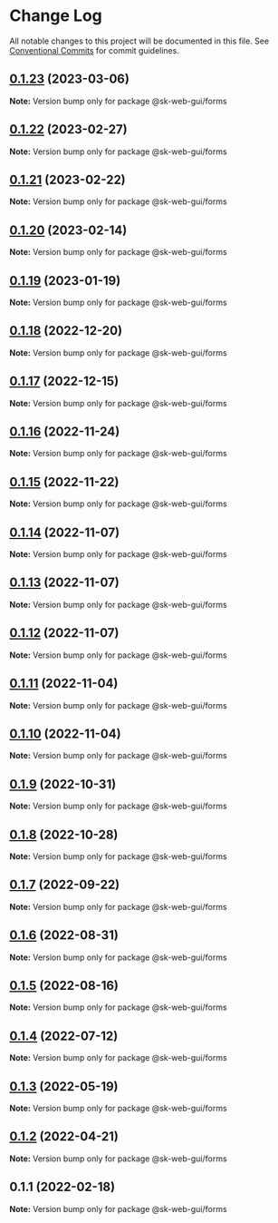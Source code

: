 # Change Log

All notable changes to this project will be documented in this file.
See [Conventional Commits](https://conventionalcommits.org) for commit guidelines.

## [0.1.23](https://github.com/Sundsvallskommun/web-shared-components/compare/@sk-web-gui/forms@0.1.22...@sk-web-gui/forms@0.1.23) (2023-03-06)

**Note:** Version bump only for package @sk-web-gui/forms

## [0.1.22](https://github.com/Sundsvallskommun/web-shared-components/compare/@sk-web-gui/forms@0.1.21...@sk-web-gui/forms@0.1.22) (2023-02-27)

**Note:** Version bump only for package @sk-web-gui/forms

## [0.1.21](https://github.com/Sundsvallskommun/web-shared-components/compare/@sk-web-gui/forms@0.1.20...@sk-web-gui/forms@0.1.21) (2023-02-22)

**Note:** Version bump only for package @sk-web-gui/forms

## [0.1.20](https://github.com/Sundsvallskommun/web-shared-components/compare/@sk-web-gui/forms@0.1.19...@sk-web-gui/forms@0.1.20) (2023-02-14)

**Note:** Version bump only for package @sk-web-gui/forms

## [0.1.19](https://github.com/Sundsvallskommun/web-shared-components/compare/@sk-web-gui/forms@0.1.18...@sk-web-gui/forms@0.1.19) (2023-01-19)

**Note:** Version bump only for package @sk-web-gui/forms

## [0.1.18](https://github.com/Sundsvallskommun/web-shared-components/compare/@sk-web-gui/forms@0.1.17...@sk-web-gui/forms@0.1.18) (2022-12-20)

**Note:** Version bump only for package @sk-web-gui/forms

## [0.1.17](https://github.com/Sundsvallskommun/web-shared-components/compare/@sk-web-gui/forms@0.1.16...@sk-web-gui/forms@0.1.17) (2022-12-15)

**Note:** Version bump only for package @sk-web-gui/forms

## [0.1.16](https://github.com/Sundsvallskommun/web-shared-components/compare/@sk-web-gui/forms@0.1.15...@sk-web-gui/forms@0.1.16) (2022-11-24)

**Note:** Version bump only for package @sk-web-gui/forms

## [0.1.15](https://github.com/Sundsvallskommun/web-shared-components/compare/@sk-web-gui/forms@0.1.14...@sk-web-gui/forms@0.1.15) (2022-11-22)

**Note:** Version bump only for package @sk-web-gui/forms

## [0.1.14](https://github.com/Sundsvallskommun/web-shared-components/compare/@sk-web-gui/forms@0.1.13...@sk-web-gui/forms@0.1.14) (2022-11-07)

**Note:** Version bump only for package @sk-web-gui/forms

## [0.1.13](https://github.com/Sundsvallskommun/web-shared-components/compare/@sk-web-gui/forms@0.1.12...@sk-web-gui/forms@0.1.13) (2022-11-07)

**Note:** Version bump only for package @sk-web-gui/forms

## [0.1.12](https://github.com/Sundsvallskommun/web-shared-components/compare/@sk-web-gui/forms@0.1.11...@sk-web-gui/forms@0.1.12) (2022-11-07)

**Note:** Version bump only for package @sk-web-gui/forms

## [0.1.11](https://github.com/Sundsvallskommun/web-shared-components/compare/@sk-web-gui/forms@0.1.10...@sk-web-gui/forms@0.1.11) (2022-11-04)

**Note:** Version bump only for package @sk-web-gui/forms

## [0.1.10](https://github.com/Sundsvallskommun/web-shared-components/compare/@sk-web-gui/forms@0.1.9...@sk-web-gui/forms@0.1.10) (2022-11-04)

**Note:** Version bump only for package @sk-web-gui/forms

## [0.1.9](https://github.com/Sundsvallskommun/web-shared-components/compare/@sk-web-gui/forms@0.1.7...@sk-web-gui/forms@0.1.9) (2022-10-31)

**Note:** Version bump only for package @sk-web-gui/forms

## [0.1.8](https://github.com/Sundsvallskommun/web-shared-components/compare/@sk-web-gui/forms@0.1.7...@sk-web-gui/forms@0.1.8) (2022-10-28)

**Note:** Version bump only for package @sk-web-gui/forms

## [0.1.7](https://github.com/Sundsvallskommun/web-shared-components/compare/@sk-web-gui/forms@0.1.6...@sk-web-gui/forms@0.1.7) (2022-09-22)

**Note:** Version bump only for package @sk-web-gui/forms

## [0.1.6](https://github.com/Sundsvallskommun/web-shared-components/compare/@sk-web-gui/forms@0.1.5...@sk-web-gui/forms@0.1.6) (2022-08-31)

**Note:** Version bump only for package @sk-web-gui/forms

## [0.1.5](https://github.com/Sundsvallskommun/web-shared-components/compare/@sk-web-gui/forms@0.1.4...@sk-web-gui/forms@0.1.5) (2022-08-16)

**Note:** Version bump only for package @sk-web-gui/forms

## [0.1.4](https://github.com/Sundsvallskommun/web-shared-components/compare/@sk-web-gui/forms@0.1.3...@sk-web-gui/forms@0.1.4) (2022-07-12)

**Note:** Version bump only for package @sk-web-gui/forms

## [0.1.3](https://github.com/Sundsvallskommun/web-shared-components/compare/@sk-web-gui/forms@0.1.2...@sk-web-gui/forms@0.1.3) (2022-05-19)

**Note:** Version bump only for package @sk-web-gui/forms

## [0.1.2](https://github.com/Sundsvallskommun/web-shared-components/compare/@sk-web-gui/forms@0.1.1...@sk-web-gui/forms@0.1.2) (2022-04-21)

**Note:** Version bump only for package @sk-web-gui/forms

## 0.1.1 (2022-02-18)

**Note:** Version bump only for package @sk-web-gui/forms
